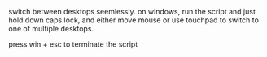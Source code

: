 switch between desktops seemlessly. on windows, run the script and just hold down caps lock, and either move mouse or use touchpad to switch to one of multiple desktops.

press win + esc to terminate the script
